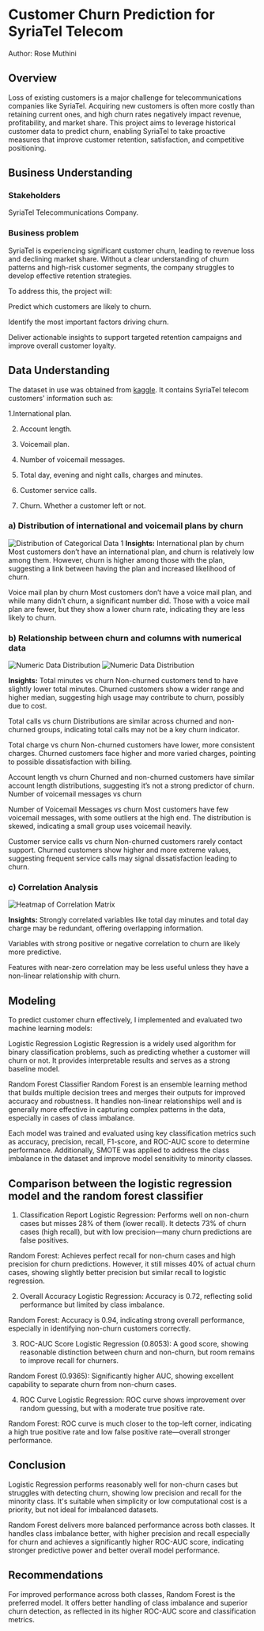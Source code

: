 # Customer Churn Prediction for SyriaTel Telecom

Author: Rose Muthini

## Overview
Loss of existing customers is a major challenge for telecommunications companies like SyriaTel. Acquiring new customers is often more costly than retaining current ones, and high churn rates negatively impact revenue, profitability, and market share. This project aims to leverage historical customer data to predict churn, enabling SyriaTel to take proactive measures that improve customer retention, satisfaction, and competitive positioning.

## Business Understanding
### Stakeholders
SyriaTel Telecommunications Company.

### Business problem
SyriaTel is experiencing significant customer churn, leading to revenue loss and declining market share. Without a clear understanding of churn patterns and high-risk customer segments, the company struggles to develop effective retention strategies.

To address this, the project will:

Predict which customers are likely to churn.

Identify the most important factors driving churn.

Deliver actionable insights to support targeted retention campaigns and improve overall customer loyalty.

## Data Understanding
The dataset in use was obtained from [kaggle](https://www.kaggle.com/datasets/becksddf/churn-in-telecoms-dataset?resource=download). It contains SyriaTel telecom customers' information such as:

1.International plan.

2. Account length.

3. Voicemail plan.

4. Number of voicemail messages.

5. Total day, evening and night calls, charges and minutes.

6. Customer service calls.

7. Churn. Whether a customer left or not.

### a) Distribution of international and voicemail plans by churn
![Distribution of Categorical Data 1](Images/Distribution_of_categorical_data_1.png)
**Insights:**
International plan by churn
Most customers don’t have an international plan, and churn is relatively low among them. However, churn is higher among those with the plan, suggesting a link between having the plan and increased likelihood of churn.

Voice mail plan by churn
Most customers don’t have a voice mail plan, and while many didn’t churn, a significant number did. Those with a voice mail plan are fewer, but they show a lower churn rate, indicating they are less likely to churn.
### b) Relationship between churn and columns with numerical data
![Numeric Data Distribution](Images/numeric_2.png)
![Numeric Data Distribution](Images/numeric_3.png)

**Insights:**
Total minutes vs churn
Non-churned customers tend to have slightly lower total minutes. Churned customers show a wider range and higher median, suggesting high usage may contribute to churn, possibly due to cost.

Total calls vs churn
Distributions are similar across churned and non-churned groups, indicating total calls may not be a key churn indicator.

Total charge vs churn
Non-churned customers have lower, more consistent charges. Churned customers face higher and more varied charges, pointing to possible dissatisfaction with billing.

Account length vs churn
Churned and non-churned customers have similar account length distributions, suggesting it’s not a strong predictor of churn. Number of voicemail messages vs churn

Number of Voicemail Messages vs churn
Most customers have few voicemail messages, with some outliers at the high end. The distribution is skewed, indicating a small group uses voicemail heavily.

Customer service calls vs churn
Non-churned customers rarely contact support. Churned customers show higher and more extreme values, suggesting frequent service calls may signal dissatisfaction leading to churn.
### c) Correlation Analysis
![Heatmap of Correlation Matrix](Images/heatmap3.png)

**Insights:**
Strongly correlated variables like total day minutes and total day charge may be redundant, offering overlapping information.

Variables with strong positive or negative correlation to churn are likely more predictive.

Features with near-zero correlation may be less useful unless they have a non-linear relationship with churn.

## Modeling
To predict customer churn effectively, I implemented and evaluated two machine learning models:

Logistic Regression
Logistic Regression is a widely used algorithm for binary classification problems, such as predicting whether a customer will churn or not. It provides interpretable results and serves as a strong baseline model.

Random Forest Classifier
Random Forest is an ensemble learning method that builds multiple decision trees and merges their outputs for improved accuracy and robustness. It handles non-linear relationships well and is generally more effective in capturing complex patterns in the data, especially in cases of class imbalance.

Each model was trained and evaluated using key classification metrics such as accuracy, precision, recall, F1-score, and ROC-AUC score to determine performance. Additionally, SMOTE was applied to address the class imbalance in the dataset and improve model sensitivity to minority classes.



## Comparison between the logistic regression model and the random forest classifier
1. Classification Report
Logistic Regression: Performs well on non-churn cases but misses 28% of them (lower recall). It detects 73% of churn cases (high recall), but with low precision—many churn predictions are false positives.

Random Forest: Achieves perfect recall for non-churn cases and high precision for churn predictions. However, it still misses 40% of actual churn cases, showing slightly better precision but similar recall to logistic regression.

2. Overall Accuracy
Logistic Regression: Accuracy is 0.72, reflecting solid performance but limited by class imbalance.

Random Forest: Accuracy is 0.94, indicating strong overall performance, especially in identifying non-churn customers correctly.

3. ROC-AUC Score
Logistic Regression (0.8053): A good score, showing reasonable distinction between churn and non-churn, but room remains to improve recall for churners.

Random Forest (0.9365): Significantly higher AUC, showing excellent capability to separate churn from non-churn cases.

4. ROC Curve
Logistic Regression: ROC curve shows improvement over random guessing, but with a moderate true positive rate.

Random Forest: ROC curve is much closer to the top-left corner, indicating a high true positive rate and low false positive rate—overall stronger performance.

## Conclusion
Logistic Regression performs reasonably well for non-churn cases but struggles with detecting churn, showing low precision and recall for the minority class. It's suitable when simplicity or low computational cost is a priority, but not ideal for imbalanced datasets.

Random Forest delivers more balanced performance across both classes. It handles class imbalance better, with higher precision and recall especially for churn and achieves a significantly higher ROC-AUC score, indicating stronger predictive power and better overall model performance.

## Recommendations
For improved performance across both classes, Random Forest is the preferred model. It offers better handling of class imbalance and superior churn detection, as reflected in its higher ROC-AUC score and classification metrics.

